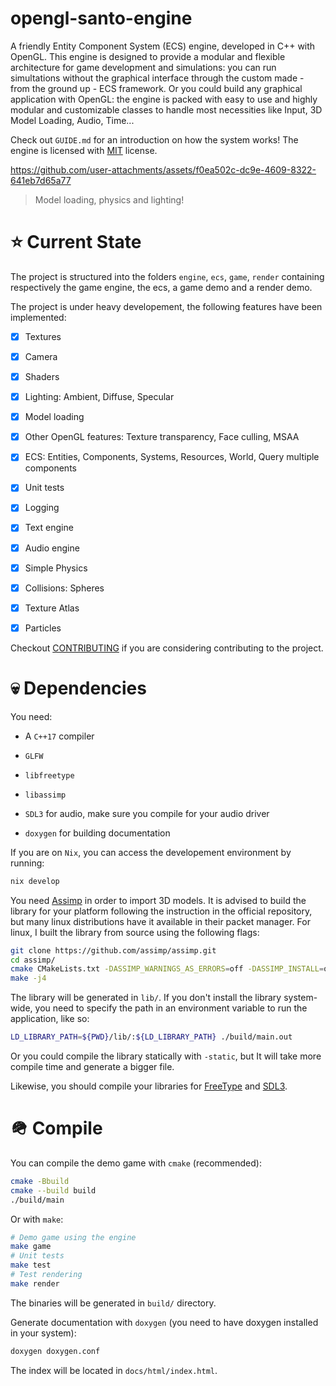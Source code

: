 # opengl-santo-engine

A friendly Entity Component System (ECS) engine, 
developed in C++ with OpenGL. This engine is designed to 
provide a modular and flexible architecture for game development
and simulations: you can run simultations without the graphical
interface through the custom made - from the ground up - ECS framework.
Or you could build any graphical application with OpenGL: the engine is
packed with easy to use and highly modular and customizable classes 
to handle most necessities like Input, 3D Model Loading, Audio, Time...

Check out `GUIDE.md` for an introduction on how the system works!
The engine is licensed with [MIT](https://en.wikipedia.org/wiki/MIT_License) license.


https://github.com/user-attachments/assets/f0ea502c-dc9e-4609-8322-641eb7d65a77
> Model loading, physics and lighting!


# ⭐ Current State

The project is structured into the folders `engine`, `ecs`, `game`, `render` 
containing respectively the game engine, the ecs, a game demo and a render demo.

The project is under heavy developement, the following features have been
implemented:

- [x] Textures

- [x] Camera

- [x] Shaders 

- [x] Lighting: Ambient, Diffuse, Specular

- [x] Model loading

- [x] Other OpenGL features: Texture transparency, Face culling, MSAA

- [x] ECS: Entities, Components, Systems, Resources, World, Query multiple components

- [x] Unit tests

- [x] Logging

- [x] Text engine

- [x] Audio engine

- [x] Simple Physics

- [x] Collisions: Spheres

- [x] Texture Atlas

- [x] Particles

Checkout [CONTRIBUTING](./CONTRIBUTING.md) if you are considering contributing to the project.

# 💀 Dependencies

You need:

- A `C++17` compiler

- `GLFW`

- `libfreetype`

- `libassimp`

- `SDL3` for audio, make sure you compile for your audio driver

- `doxygen` for building documentation

If you are on `Nix`, you can access the developement environment
by running:
```bash
nix develop
```

You need [Assimp](https://github.com/assimp/assimp) in order to import 3D models. It is
advised to build the library for your platform following the instruction in the official
repository, but many linux distributions have it available in their packet manager. 
For linux, I built the library from source using the following flags:
```bash
git clone https://github.com/assimp/assimp.git
cd assimp/
cmake CMakeLists.txt -DASSIMP_WARNINGS_AS_ERRORS=off -DASSIMP_INSTALL=off
make -j4
```
The library will be generated in `lib/`. If you don't install the library system-wide,
you need to specify the path in an environment variable to run the application, like so:
```bash
LD_LIBRARY_PATH=${PWD}/lib/:${LD_LIBRARY_PATH} ./build/main.out
```
Or you could compile the library statically with `-static`, but It will take more compile
time and generate a bigger file.

Likewise, you should compile your libraries for [FreeType](https://freetype.org/) and [SDL3](https://wiki.libsdl.org/SDL3/FrontPage).

# 🪖 Compile

You can compile the demo game with `cmake` (recommended):
```bash
cmake -Bbuild
cmake --build build
./build/main
```

Or with `make`:
```bash
# Demo game using the engine
make game
# Unit tests
make test
# Test rendering
make render
```
The binaries will be generated in `build/` directory.

Generate documentation with `doxygen` (you need to have doxygen installed in your system):
```bash
doxygen doxygen.conf
```
The index will be located in `docs/html/index.html`.
